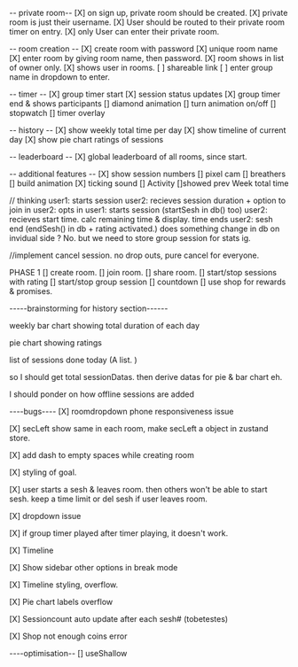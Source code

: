 -- private room--
[X] on sign up, private room should be created.
[X] private room is just their username.
[X] User should be routed to their private room timer on entry.
[X] only User can enter their private room.

-- room creation -- 
[X] create room with password
[X] unique room name
[X] enter room by giving room name, then password. 
[X] room shows in list of owner only. 
[X] shows user in rooms.
[ ] shareable link
[ ] enter group name in dropdown to enter. 


-- timer -- 
[X] group timer start 
[X] session status updates 
[X] group timer end & shows participants
[] diamond animation
[] turn animation on/off
[] stopwatch
[] timer overlay
 

-- history --
[X] show weekly total time per day
[X] show timeline of current day
[X] show  pie chart ratings of sessions  


-- leaderboard --
[X] global leaderboard of all rooms, since start. 


-- additional features --
[X] show session numbers
[] pixel cam
[] breathers 
[] build animation
[X] ticking sound
[] Activity
[]showed prev Week total time


 // thinking
 user1: starts session 
 user2: recieves session duration + option to join in
 user2: opts in
 user1: starts session (startSesh in db() too)
 user2: recieves start time. calc remaining time & display. 
 time ends
 user2: sesh end (endSesh() in db + rating activated.)
    does something change in db on invidual side ? No. 
    but we need to store group session for stats ig. 

//implement cancel session. no drop outs, pure cancel for everyone.

PHASE 1 
[] create room.
[] join room.
[] share room. 
[] start/stop sessions with rating
[] start/stop group session 
[] countdown
[] use shop for rewards & promises.



-----brainstorming for history section------

weekly bar chart showing total duration of each day 

pie chart showing ratings

list of sessions done today (A list. )

so I should get total sessionDatas. then derive datas for pie & bar chart eh. 

I should ponder on how offline sessions are added




----bugs---- 
[X] roomdropdown phone responsiveness issue 

[X] secLeft show same in each room, make secLeft a object in zustand store. 

[X] add dash to empty spaces while creating room

[X] styling of goal. 

[X] user starts a sesh & leaves room. then others won't be able to start sesh. keep a time limit or del sesh if user leaves room.

[X] dropdown issue

[X] if group timer played after timer playing, it doesn't work. 

[X] Timeline

[X] Show sidebar other options in break mode

[X] Timeline styling, overflow. 

[X] Pie chart labels overflow

[X] Sessioncount auto update after each sesh#  (tobetestes)

[X] Shop not enough coins error


----optimisation--
[] useShallow 